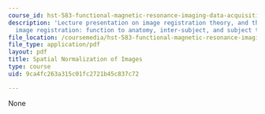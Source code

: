 ```yaml
---
course_id: hst-583-functional-magnetic-resonance-imaging-data-acquisition-and-analysis-fall-2008
description: 'Lecture presentation on image registration theory, and three types of
  image registration: function to anatomy, inter-subject, and subject to atlas.'
file_location: /coursemedia/hst-583-functional-magnetic-resonance-imaging-data-acquisition-and-analysis-fall-2008/9ca4fc263a315c01fc2721b45c837c72_1208_ms_norm.pdf
file_type: application/pdf
layout: pdf
title: Spatial Normalization of Images
type: course
uid: 9ca4fc263a315c01fc2721b45c837c72

---
```

None